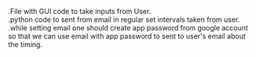 .File with GUI code to take inputs from User.<br>
.python code to sent from email in regular set intervals taken from user.<br>
.while setting email one should create app password from google account so that we can use email with app password to sent to user's email about the timing.
